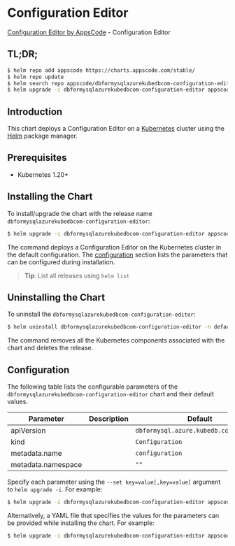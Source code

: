# Configuration Editor

[Configuration Editor by AppsCode](https://appscode.com) - Configuration Editor

## TL;DR;

```bash
$ helm repo add appscode https://charts.appscode.com/stable/
$ helm repo update
$ helm search repo appscode/dbformysqlazurekubedbcom-configuration-editor --version=v0.23.0
$ helm upgrade -i dbformysqlazurekubedbcom-configuration-editor appscode/dbformysqlazurekubedbcom-configuration-editor -n default --create-namespace --version=v0.23.0
```

## Introduction

This chart deploys a Configuration Editor on a [Kubernetes](http://kubernetes.io) cluster using the [Helm](https://helm.sh) package manager.

## Prerequisites

- Kubernetes 1.20+

## Installing the Chart

To install/upgrade the chart with the release name `dbformysqlazurekubedbcom-configuration-editor`:

```bash
$ helm upgrade -i dbformysqlazurekubedbcom-configuration-editor appscode/dbformysqlazurekubedbcom-configuration-editor -n default --create-namespace --version=v0.23.0
```

The command deploys a Configuration Editor on the Kubernetes cluster in the default configuration. The [configuration](#configuration) section lists the parameters that can be configured during installation.

> **Tip**: List all releases using `helm list`

## Uninstalling the Chart

To uninstall the `dbformysqlazurekubedbcom-configuration-editor`:

```bash
$ helm uninstall dbformysqlazurekubedbcom-configuration-editor -n default
```

The command removes all the Kubernetes components associated with the chart and deletes the release.

## Configuration

The following table lists the configurable parameters of the `dbformysqlazurekubedbcom-configuration-editor` chart and their default values.

|     Parameter      | Description |                      Default                      |
|--------------------|-------------|---------------------------------------------------|
| apiVersion         |             | <code>dbformysql.azure.kubedb.com/v1alpha1</code> |
| kind               |             | <code>Configuration</code>                        |
| metadata.name      |             | <code>configuration</code>                        |
| metadata.namespace |             | <code>""</code>                                   |


Specify each parameter using the `--set key=value[,key=value]` argument to `helm upgrade -i`. For example:

```bash
$ helm upgrade -i dbformysqlazurekubedbcom-configuration-editor appscode/dbformysqlazurekubedbcom-configuration-editor -n default --create-namespace --version=v0.23.0 --set apiVersion=dbformysql.azure.kubedb.com/v1alpha1
```

Alternatively, a YAML file that specifies the values for the parameters can be provided while
installing the chart. For example:

```bash
$ helm upgrade -i dbformysqlazurekubedbcom-configuration-editor appscode/dbformysqlazurekubedbcom-configuration-editor -n default --create-namespace --version=v0.23.0 --values values.yaml
```
